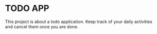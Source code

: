 #   TODO APP

This project is about a todo application. Keep track of your daily activities 
and cancel them once you are done.
